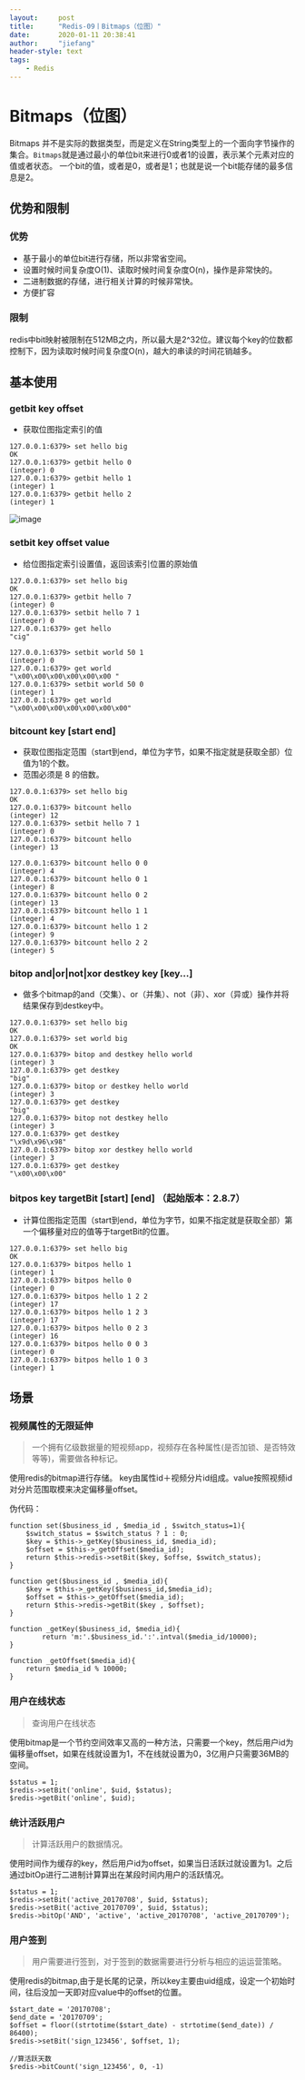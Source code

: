 ```yaml
---
layout:     post
title:      "Redis-09丨Bitmaps（位图）"
date:       2020-01-11 20:38:41
author:     "jiefang"
header-style: text
tags:
    - Redis
---
```

# Bitmaps（位图）
Bitmaps 并不是实际的数据类型，而是定义在String类型上的一个面向字节操作的集合。`Bitmaps`就是通过最小的单位bit来进行0或者1的设置，表示某个元素对应的值或者状态。
一个bit的值，或者是0，或者是1；也就是说一个bit能存储的最多信息是2。
## 优势和限制
### 优势
- 基于最小的单位bit进行存储，所以非常省空间。
- 设置时候时间复杂度O(1)、读取时候时间复杂度O(n)，操作是非常快的。
- 二进制数据的存储，进行相关计算的时候非常快。
- 方便扩容

### 限制
redis中bit映射被限制在512MB之内，所以最大是2^32位。建议每个key的位数都控制下，因为读取时候时间复杂度O(n)，越大的串读的时间花销越多。

## 基本使用

### getbit key offset
- 获取位图指定索引的值

```
127.0.0.1:6379> set hello big
OK
127.0.0.1:6379> getbit hello 0
(integer) 0
127.0.0.1:6379> getbit hello 1
(integer) 1
127.0.0.1:6379> getbit hello 2
(integer) 1
```
![image](https://s2.ax1x.com/2020/01/11/lIJgL8.md.png)
### setbit key offset value
- 给位图指定索引设置值，返回该索引位置的原始值

```
127.0.0.1:6379> set hello big
OK
127.0.0.1:6379> getbit hello 7
(integer) 0
127.0.0.1:6379> setbit hello 7 1
(integer) 0
127.0.0.1:6379> get hello
"cig"

127.0.0.1:6379> setbit world 50 1
(integer) 0
127.0.0.1:6379> get world
"\x00\x00\x00\x00\x00\x00 "
127.0.0.1:6379> setbit world 50 0
(integer) 1
127.0.0.1:6379> get world
"\x00\x00\x00\x00\x00\x00\x00"
```
### bitcount key [start end]
- 获取位图指定范围（start到end，单位为字节，如果不指定就是获取全部）位值为1的个数。
- 范围必须是 8 的倍数。

```
127.0.0.1:6379> set hello big
OK
127.0.0.1:6379> bitcount hello
(integer) 12
127.0.0.1:6379> setbit hello 7 1
(integer) 0
127.0.0.1:6379> bitcount hello
(integer) 13

127.0.0.1:6379> bitcount hello 0 0
(integer) 4
127.0.0.1:6379> bitcount hello 0 1
(integer) 8
127.0.0.1:6379> bitcount hello 0 2
(integer) 13
127.0.0.1:6379> bitcount hello 1 1
(integer) 4
127.0.0.1:6379> bitcount hello 1 2
(integer) 9
127.0.0.1:6379> bitcount hello 2 2
(integer) 5
```
### bitop and|or|not|xor destkey key [key...]
- 做多个bitmap的and（交集）、or（并集）、not（非）、xor（异或）操作并将结果保存到destkey中。

```
127.0.0.1:6379> set hello big
OK
127.0.0.1:6379> set world big
OK
127.0.0.1:6379> bitop and destkey hello world
(integer) 3
127.0.0.1:6379> get destkey
"big"
127.0.0.1:6379> bitop or destkey hello world
(integer) 3
127.0.0.1:6379> get destkey
"big"
127.0.0.1:6379> bitop not destkey hello
(integer) 3
127.0.0.1:6379> get destkey
"\x9d\x96\x98"
127.0.0.1:6379> bitop xor destkey hello world
(integer) 3
127.0.0.1:6379> get destkey
"\x00\x00\x00"
```
### bitpos key targetBit [start] [end] （起始版本：2.8.7）
- 计算位图指定范围（start到end，单位为字节，如果不指定就是获取全部）第一个偏移量对应的值等于targetBit的位置。

```
127.0.0.1:6379> set hello big
OK
127.0.0.1:6379> bitpos hello 1
(integer) 1
127.0.0.1:6379> bitpos hello 0
(integer) 0
127.0.0.1:6379> bitpos hello 1 2 2
(integer) 17
127.0.0.1:6379> bitpos hello 1 2 3
(integer) 17
127.0.0.1:6379> bitpos hello 0 2 3
(integer) 16
127.0.0.1:6379> bitpos hello 0 0 3
(integer) 0
127.0.0.1:6379> bitpos hello 1 0 3
(integer) 1
```

## 场景
### 视频属性的无限延伸
>一个拥有亿级数据量的短视频app，视频存在各种属性(是否加锁、是否特效等等)，需要做各种标记。

使用redis的bitmap进行存储。
key由属性id＋视频分片id组成。value按照视频id对分片范围取模来决定偏移量offset。

伪代码：
```
function set($business_id , $media_id , $switch_status=1){
    $switch_status = $switch_status ? 1 : 0;
    $key = $this->_getKey($business_id, $media_id);
    $offset = $this->_getOffset($media_id);
    return $this->redis->setBit($key, $offse, $switch_status);
}

function get($business_id , $media_id){
    $key = $this->_getKey($business_id,$media_id);
    $offset = $this->_getOffset($media_id);
    return $this->redis->getBit($key , $offset);
}

function _getKey($business_id, $media_id){
        return 'm:'.$business_id.':'.intval($media_id/10000);
}

function _getOffset($media_id){
    return $media_id % 10000;
}

```
### 用户在线状态
>查询用户在线状态

使用bitmap是一个节约空间效率又高的一种方法，只需要一个key，然后用户id为偏移量offset，如果在线就设置为1，不在线就设置为0，3亿用户只需要36MB的空间。
```
$status = 1;
$redis->setBit('online', $uid, $status);
$redis->getBit('online', $uid);
```

### 统计活跃用户
>计算活跃用户的数据情况。

使用时间作为缓存的key，然后用户id为offset，如果当日活跃过就设置为1。之后通过bitOp进行二进制计算算出在某段时间内用户的活跃情况。
```
$status = 1;
$redis->setBit('active_20170708', $uid, $status);
$redis->setBit('active_20170709', $uid, $status);
$redis->bitOp('AND', 'active', 'active_20170708', 'active_20170709'); 
```
### 用户签到
>用户需要进行签到，对于签到的数据需要进行分析与相应的运运营策略。

使用redis的bitmap,由于是长尾的记录，所以key主要由uid组成，设定一个初始时间，往后没加一天即对应value中的offset的位置。

```
$start_date = '20170708';
$end_date = '20170709';
$offset = floor((strtotime($start_date) - strtotime($end_date)) / 86400);
$redis->setBit('sign_123456', $offset, 1);

//算活跃天数
$redis->bitCount('sign_123456', 0, -1)
```